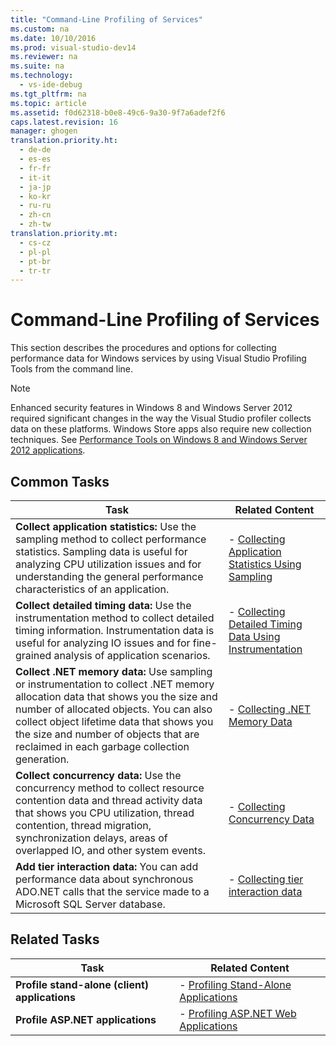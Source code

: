 ```yaml
---
title: "Command-Line Profiling of Services"
ms.custom: na
ms.date: 10/10/2016
ms.prod: visual-studio-dev14
ms.reviewer: na
ms.suite: na
ms.technology: 
  - vs-ide-debug
ms.tgt_pltfrm: na
ms.topic: article
ms.assetid: f0d62318-b0e8-49c6-9a30-9f7a6adef2f6
caps.latest.revision: 16
manager: ghogen
translation.priority.ht: 
  - de-de
  - es-es
  - fr-fr
  - it-it
  - ja-jp
  - ko-kr
  - ru-ru
  - zh-cn
  - zh-tw
translation.priority.mt: 
  - cs-cz
  - pl-pl
  - pt-br
  - tr-tr
---
```

# Command-Line Profiling of Services
This section describes the procedures and options for collecting performance data for Windows services by using Visual Studio Profiling Tools from the command line.  
  
> [!NOTE]
>  Enhanced security features in Windows 8 and Windows Server 2012 required significant changes in the way the Visual Studio profiler collects data on these platforms. Windows Store apps also require new collection techniques. See [Performance Tools on Windows 8 and Windows Server 2012 applications](../VS_IDE/Performance-Tools-on-Windows-8-and-Windows-Server-2012-applications.md).  
  
## Common Tasks  
  
|Task|Related Content|  
|----------|---------------------|  
|**Collect application statistics:** Use the sampling method to collect performance statistics. Sampling data is useful for analyzing CPU utilization issues and for understanding the general performance characteristics of an application.|-   [Collecting Application Statistics Using Sampling](../VS_IDE/Collecting-Application-Statistics-for-Services-by-Using-the-Profiler-Sampling-Method.md)|  
|**Collect detailed timing data:** Use the instrumentation method to collect detailed timing information. Instrumentation data is useful for analyzing IO issues and for fine-grained analysis of application scenarios.|-   [Collecting Detailed Timing Data Using Instrumentation](../VS_IDE/Collecting-Detailed-Timing-Data-for-Services-by-Using-the-Instrumentation-Method-from-the-Profiler-Command-Line.md)|  
|**Collect .NET memory data:** Use sampling or instrumentation to collect .NET memory allocation data that shows you the size and number of allocated objects. You can also collect object lifetime data that shows you the size and number of objects that are reclaimed in each garbage collection generation.|-   [Collecting .NET Memory Data](../VS_IDE/Collecting-Memory-Data-from-.NET-Framework-Services-by-Using-the-Profiler-Command-Line.md)|  
|**Collect concurrency data:** Use the concurrency method to collect resource contention data and thread activity data that shows you CPU utilization, thread contention, thread migration, synchronization delays, areas of overlapped IO, and other system events.|-   [Collecting Concurrency Data](../VS_IDE/Collecting-Concurrency-Data-for-a-Service-by-Using-the-Profiler-Command-Line.md)|  
|**Add tier interaction data:** You can add performance data about synchronous ADO.NET calls that the service made to a Microsoft SQL Server database.|-   [Collecting tier interaction data](../VS_IDE/Adding-tier-interaction-data-from-the-command-line.md)|  
  
## Related Tasks  
  
|Task|Related Content|  
|----------|---------------------|  
|**Profile stand-alone (client) applications**|-   [Profiling Stand-Alone Applications](../VS_IDE/Command-Line-Profiling-of-Stand-Alone-Applications.md)|  
|**Profile ASP.NET applications**|-   [Profiling ASP.NET Web Applications](../VS_IDE/Command-Line-Profiling-of-ASP.NET-Web-Applications.md)|